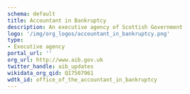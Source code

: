 ```yaml
---
schema: default
title: Accountant in Bankruptcy
description: An executive agency of Scottish Government
logo: '/img/org_logos/accountant_in_bankruptcy.png'
type:
- Executive agency
portal_url: ''
org_url: http://www.aib.gov.uk
twitter_handle: aib_updates
wikidata_org_qid: Q17507961
wdtk_id: office_of_the_accountant_in_bankruptcy
---
```

